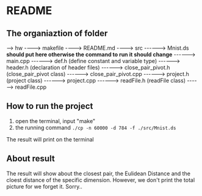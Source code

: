 # README
## The organiaztion of folder

--> hw
----> makefile
----> README.md
----> src
------> Mnist.ds **should put here otherwise the command to run it should change**
------> main.cpp
------> def.h (define constant and variable type)
------> header.h (declaration of header files)
------> close_pair_pivot.h (close_pair_pivot class)
------> close_pair_pivot.cpp
------> project.h (project class)
------> project.cpp
------> readFile.h (readFile class)
------> readFile.cpp

## How to run the project

1. open the terminal, input "make"
2. the running command `./cp -n 60000 -d 784 -f ./src/Mnist.ds`

The result will print on the terminal

## About result

The result will show about the closest pair, the Eulidean Distance and the cloest distance of the specific dimension.
However, we don't print the total picture for we forget it. Sorry..
